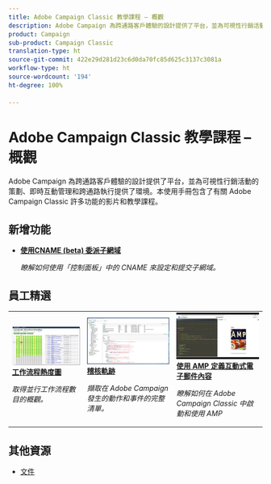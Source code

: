 ```yaml
---
title: Adobe Campaign Classic 教學課程 – 概觀
description: Adobe Campaign 為跨通路客戶體驗的設計提供了平台，並為可視性行銷活動的策劃、即時互動管理和跨通路執行提供了環境。本使用手冊包含了有關 Adobe Campaign Standard 許多功能的影片和教學課程。
product: Campaign
sub-product: Campaign Classic
translation-type: ht
source-git-commit: 422e29d281d23c6d0da70fc85d625c3137c3081a
workflow-type: ht
source-wordcount: '194'
ht-degree: 100%

---
```



# Adobe Campaign Classic 教學課程 – 概觀

Adobe Campaign 為跨通路客戶體驗的設計提供了平台，並為可視性行銷活動的策劃、即時互動管理和跨通路執行提供了環境。本使用手冊包含了有關 Adobe Campaign Classic 許多功能的影片和教學課程。

## 新增功能

* **[使用CNAME (beta) 委派子網域](/help/control-panel-tutorials/subdomains-and-certificates/delegating-subdomains-using-cname.md)**

   *瞭解如何使用「控制面板」中的 CNAME 來設定和提交子網域。*

## 員工精選

<table>
<tr>
  <td>
    <a href="./monitoring-campaign-classic/workflow-heatmap.md">
      <img alt="工作流程熱度圖（影片）" src="./assets/workflow-heatmap.png"/>
    </a>
    <div>
      <a href="./monitoring-campaign-classic/workflow-heatmap.md">
    <strong>工作流程熱度圖</strong>
    </a>
    </div>
    <p>
    <em>取得並行工作流程數目的概觀。</em>
    <p>
  </td>
   <td>
    <a href="./monitoring-campaign-classic/audit-trail.md">
      <img alt="稽核軌跡（影片）" src="./assets/acc-audit-trail-thumb.png" />
    </a>
    <div>
      <a href="./monitoring-campaign-classic/audit-trail.md">
    <strong>稽核軌跡</strong>
    </a>
    </div> 
    <p>
    <em>擷取在 Adobe Campaign 發生的動作和事件的完整清單。</em>
    <p>
  </td>
  <td>
    <a href="./sending-messages/email-channel/defining-interactive-email-content-with-amp.md">
      <img alt="使用 AMP 定義互動式電子郵件內容（影片）" src="./assets/29940.png" />
    </a>
    <div>
      <a href="./sending-messages/email-channel/defining-interactive-email-content-with-amp.md">
    <strong>使用 AMP 定義互動式電子郵件內容</strong>
    </a>
    </div>
    <p>
    <em>瞭解如何在 Adobe Campaign Classic 中啟動和使用 AMP </em>
    <p>
  </td>
</tr>
</table>

## 其他資源

* [文件](https://docs.adobe.com/content/help/zh-Hant/campaign-classic/using/getting-started/starting-with-adobe-campaign/about-adobe-campaign-classic.html)
